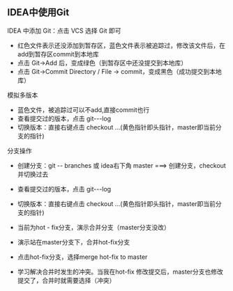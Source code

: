 ## IDEA中使用Git

IDEA 中添加 Git：点击 VCS 选择 Git 即可

- 红色文件表示还没添加到暂存区，蓝色文件表示被追踪过，修改该文件后，在add到暂存区commit到本地库
- 点击 Git->Add 后，变成绿色（到暂存区中还没提交到本地库）
- 点击 Git->Commit Directory / File -> commit，变成黑色（成功提交到本地库）

模拟多版本
- 蓝色文件，被追踪过可以不add,直接commit也行
- 查看提交过的版本，点击 git---log
- 切换版本：直接右键点击 checkout ...(黄色指针即头指针，master即当前分支的指针)


分支操作
- 创建分支：git -- branches  或 idea右下角 master ===> 创建分支，checkout 并切换过去
- 查看提交过的版本，点击 git---log
- 切换版本：直接右键点击 checkout ...(黄色指针即头指针，master即当前分支的指针)

- 当前为hot - fix分支，演示合并分支（master分支没改）
- 演示站在master分支下，合并hot-fix分支
- 点击hot-fix分支，选择merge hot-fix to master

- 学习解决合并时发生的冲突。当我在hot-fix 修改提交后，master分支也修改提交了，合并时就需要选择（冲突）
